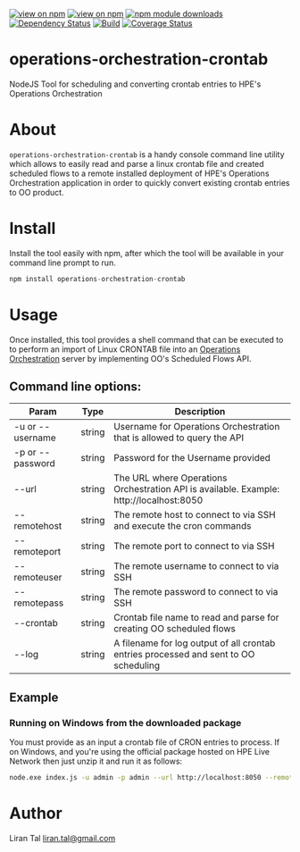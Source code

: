 [![view on npm](http://img.shields.io/npm/v/operations-orchestration-crontab.svg)](https://www.npmjs.org/package/operations-orchestration-crontab)
[![view on npm](http://img.shields.io/npm/l/operations-orchestration-crontab.svg)](https://www.npmjs.org/package/operations-orchestration-crontab)
[![npm module downloads](http://img.shields.io/npm/dt/operations-orchestration-crontab.svg)](https://www.npmjs.org/package/operations-orchestration-crontab)
[![Dependency Status](https://david-dm.org/lirantal/operations-orchestration-crontab.svg)](https://david-dm.org/lirantal/operations-orchestration-crontab)
[![Build](https://travis-ci.org/lirantal/operations-orchestration-crontab.svg?branch=master)](https://travis-ci.org/lirantal/operations-orchestration-crontab)
[![Coverage Status](https://coveralls.io/repos/lirantal/operations-orchestration-crontab/badge.svg?branch=master&service=github)](https://coveralls.io/github/lirantal/operations-orchestration-crontab?branch=master)

# operations-orchestration-crontab
NodeJS Tool for scheduling and converting crontab entries to HPE's Operations Orchestration

# About
`operations-orchestration-crontab` is a handy console command line utility which allows to easily read and parse a linux crontab file and created scheduled flows to a remote installed deployment of HPE's Operations Orchestration application in order to quickly convert existing crontab entries to OO product.

# Install
Install the tool easily with npm, after which the tool will be available in your command line prompt to run.

```javascript
npm install operations-orchestration-crontab
```

# Usage
Once installed, this tool provides a shell command that can be executed to to perform an import of Linux CRONTAB file into an [Operations Orchestration](https://hpln.hpe.com/group/operations-orchestration) server by implementing OO's Scheduled Flows API.

## Command line options:
| Param | Type | Description |
| --- | --- | --- |
| -u or --username | string | Username for Operations Orchestration that is allowed to query the API |
| -p or --password | string | Password for the Username provided |
| --url | string | The URL where Operations Orchestration API is available. Example: http://localhost:8050 |
| --remotehost | string | The remote host to connect to via SSH and execute the cron commands |
| --remoteport | string | The remote port to connect to via SSH |
| --remoteuser | string | The remote username to connect to via SSH |
| --remotepass | string | The remote password to connect to via SSH |
| --crontab | string| Crontab file name to read and parse for creating OO scheduled flows  |
| --log | string | A filename for log output of all crontab entries processed and sent to OO scheduling |

## Example 

### Running on Windows from the downloaded package

You must provide as an input a crontab file of CRON entries to process.
If on Windows, and you're using the official package hosted on HPE Live Network then just unzip it and run it as follows:
```bash
node.exe index.js -u admin -p admin --url http://localhost:8050 --remotehost mylinux.server.com --remoteport 22 --remoteuser root --remotepass root --crontab /tmp/crontab.txt
```



# Author
Liran Tal <liran.tal@gmail.com>
